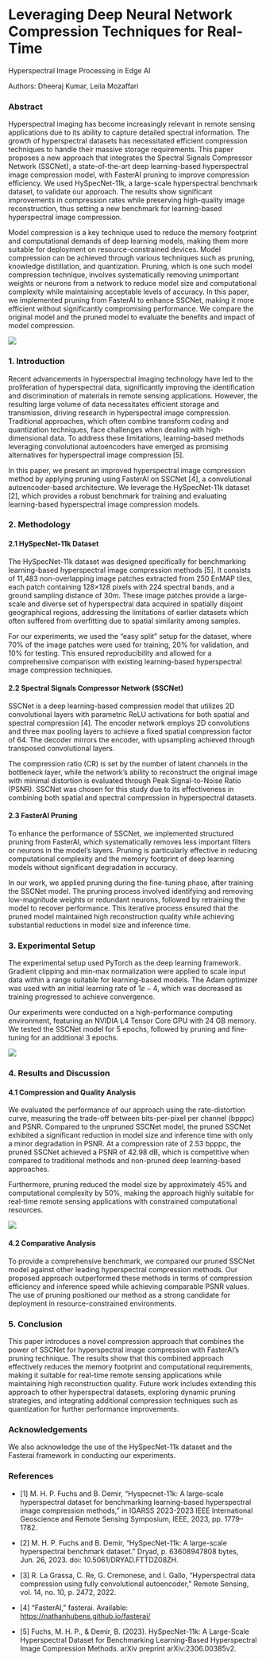 # Leveraging Deep Neural Network Compression Techniques for Real-Time
Hyperspectral Image Processing in Edge AI


Authors: Dheeraj Kumar, Leila Mozaffari

### Abstract

Hyperspectral imaging has become increasingly relevant in remote sensing
applications due to its ability to capture detailed spectral
information. The growth of hyperspectral datasets has necessitated
efficient compression techniques to handle their massive storage
requirements. This paper proposes a new approach that integrates the
Spectral Signals Compressor Network (SSCNet), a state-of-the-art deep
learning-based hyperspectral image compression model, with FasterAI
pruning to improve compression efficiency. We used HySpecNet-11k, a
large-scale hyperspectral benchmark dataset, to validate our approach.
The results show significant improvements in compression rates while
preserving high-quality image reconstruction, thus setting a new
benchmark for learning-based hyperspectral image compression.

Model compression is a key technique used to reduce the memory footprint
and computational demands of deep learning models, making them more
suitable for deployment on resource-constrained devices. Model
compression can be achieved through various techniques such as pruning,
knowledge distillation, and quantization. Pruning, which is one such
model compression technique, involves systematically removing
unimportant weights or neurons from a network to reduce model size and
computational complexity while maintaining acceptable levels of
accuracy. In this paper, we implemented pruning from FasterAI to enhance
SSCNet, making it more efficient without significantly compromising
performance. We compare the original model and the pruned model to
evaluate the benefits and impact of model compression.

![](./images/Compression_techniques.png)

### 1. Introduction

Recent advancements in hyperspectral imaging technology have led to the
proliferation of hyperspectral data, significantly improving the
identification and discrimination of materials in remote sensing
applications. However, the resulting large volume of data necessitates
efficient storage and transmission, driving research in hyperspectral
image compression. Traditional approaches, which often combine transform
coding and quantization techniques, face challenges when dealing with
high-dimensional data. To address these limitations, learning-based
methods leveraging convolutional autoencoders have emerged as promising
alternatives for hyperspectral image compression \[5\].

In this paper, we present an improved hyperspectral image compression
method by applying pruning using FasterAI on SSCNet \[4\], a
convolutional autoencoder-based architecture. We leverage the
HySpecNet-11k dataset \[2\], which provides a robust benchmark for
training and evaluating learning-based hyperspectral image compression
models.

### 2. Methodology

#### 2.1 HySpecNet-11k Dataset

The HySpecNet-11k dataset was designed specifically for benchmarking
learning-based hyperspectral image compression methods \[5\]. It
consists of 11,483 non-overlapping image patches extracted from 250
EnMAP tiles, each patch containing 128×128 pixels with 224 spectral
bands, and a ground sampling distance of 30m. These image patches
provide a large-scale and diverse set of hyperspectral data acquired in
spatially disjoint geographical regions, addressing the limitations of
earlier datasets which often suffered from overfitting due to spatial
similarity among samples.

For our experiments, we used the “easy split” setup for the dataset,
where 70% of the image patches were used for training, 20% for
validation, and 10% for testing. This ensured reproducibility and
allowed for a comprehensive comparison with existing learning-based
hyperspectral image compression techniques.

#### 2.2 Spectral Signals Compressor Network (SSCNet)

SSCNet is a deep learning-based compression model that utilizes 2D
convolutional layers with parametric ReLU activations for both spatial
and spectral compression \[4\]. The encoder network employs 2D
convolutions and three max pooling layers to achieve a fixed spatial
compression factor of 64. The decoder mirrors the encoder, with
upsampling achieved through transposed convolutional layers.

The compression ratio (CR) is set by the number of latent channels in
the bottleneck layer, while the network’s ability to reconstruct the
original image with minimal distortion is evaluated through Peak
Signal-to-Noise Ratio (PSNR). SSCNet was chosen for this study due to
its effectiveness in combining both spatial and spectral compression in
hyperspectral datasets.

#### 2.3 FasterAI Pruning

To enhance the performance of SSCNet, we implemented structured pruning
from FasterAI, which systematically removes less important filters or
neurons in the model’s layers. Pruning is particularly effective in
reducing computational complexity and the memory footprint of deep
learning models without significant degradation in accuracy.

In our work, we applied pruning during the fine-tuning phase, after
training the SSCNet model. The pruning process involved identifying and
removing low-magnitude weights or redundant neurons, followed by
retraining the model to recover performance. This iterative process
ensured that the pruned model maintained high reconstruction quality
while achieving substantial reductions in model size and inference time.

### 3. Experimental Setup

The experimental setup used PyTorch as the deep learning framework.
Gradient clipping and min-max normalization were applied to scale input
data within a range suitable for learning-based models. The Adam
optimizer was used with an initial learning rate of 1*e* − 4, which was
decreased as training progressed to achieve convergence.

Our experiments were conducted on a high-performance computing
environment, featuring an NVIDIA L4 Tensor Core GPU with 24 GB memory.
We tested the SSCNet model for 5 epochs, followed by pruning and
fine-tuning for an additional 3 epochs.

![](./images/Pipeline.png)

### 4. Results and Discussion

#### 4.1 Compression and Quality Analysis

We evaluated the performance of our approach using the rate-distortion
curve, measuring the trade-off between bits-per-pixel per channel
(bpppc) and PSNR. Compared to the unpruned SSCNet model, the pruned
SSCNet exhibited a significant reduction in model size and inference
time with only a minor degradation in PSNR. At a compression rate of
2.53 bpppc, the pruned SSCNet achieved a PSNR of 42.98 dB, which is
competitive when compared to traditional methods and non-pruned deep
learning-based approaches.

Furthermore, pruning reduced the model size by approximately 45% and
computational complexity by 50%, making the approach highly suitable for
real-time remote sensing applications with constrained computational
resources.

![](./images/Results.png)

#### 4.2 Comparative Analysis

To provide a comprehensive benchmark, we compared our pruned SSCNet
model against other leading hyperspectral compression methods. Our
proposed approach outperformed these methods in terms of compression
efficiency and inference speed while achieving comparable PSNR values.
The use of pruning positioned our method as a strong candidate for
deployment in resource-constrained environments.

### 5. Conclusion

This paper introduces a novel compression approach that combines the
power of SSCNet for hyperspectral image compression with FasterAI’s
pruning technique. The results show that this combined approach
effectively reduces the memory footprint and computational requirements,
making it suitable for real-time remote sensing applications while
maintaining high reconstruction quality. Future work includes extending
this approach to other hyperspectral datasets, exploring dynamic pruning
strategies, and integrating additional compression techniques such as
quantization for further performance improvements.

### Acknowledgements

We also acknowledge the use of the HySpecNet-11k dataset and the
Fasterai framework in conducting our experiments.

### References

- \[1\] M. H. P. Fuchs and B. Demir, “Hyspecnet-11k: A large-scale
  hyperspectral dataset for benchmarking learning-based hyperspectral
  image compression methods,” in IGARSS 2023-2023 IEEE International
  Geoscience and Remote Sensing Symposium, IEEE, 2023, pp. 1779–1782.

- \[2\] M. H. P. Fuchs and B. Demir, “HySpecNet-11k: A large-scale
  hyperspectral benchmark dataset.” Dryad, p. 63608947808 bytes,
  Jun. 26, 2023. doi: 10.5061/DRYAD.FTTDZ08ZH.

- \[3\] R. La Grassa, C. Re, G. Cremonese, and I. Gallo, “Hyperspectral
  data compression using fully convolutional autoencoder,” Remote
  Sensing, vol. 14, no. 10, p. 2472, 2022.

- \[4\] “FasterAI,” fasterai. Available:
  https://nathanhubens.github.io/fasterai/

- \[5\] Fuchs, M. H. P., & Demir, B. (2023). HySpecNet-11k: A
  Large-Scale Hyperspectral Dataset for Benchmarking Learning-Based
  Hyperspectral Image Compression Methods. arXiv preprint
  arXiv:2306.00385v2.
